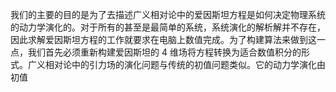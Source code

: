 我们的主要的目的是为了去描述广义相对论中的爱因斯坦方程是如何决定物理系统的动力学演化的。对于所有的甚至是最简单的系统，系统演化的解析解并不存在，因此求解爱因斯坦方程的工作就要求在电脑上数值完成。为了构建算法来做到这一点，我们首先必须重新构建爱因斯坦的 4 维场将方程转换为适合数值积分的形式。广义相对论中的引力场的演化问题与传统的初值问题类似。它的动力学演化由初值
<!--stackedit_data:
eyJoaXN0b3J5IjpbOTMwMDYyNjc1LC03MzM5MjA1OTQsLTEwMT
I2MjI5MDgsLTIwNzY4OTIxNjUsLTY0OTc5NTE5NSwtMjA4ODc0
NjYxMl19
-->